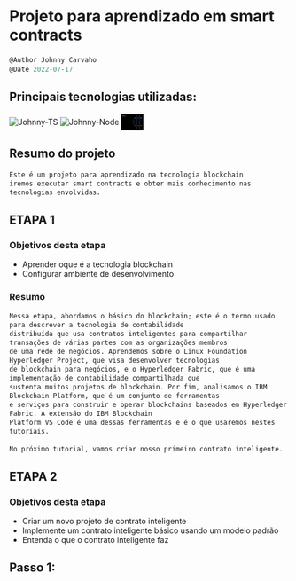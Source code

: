 <h1>Projeto para aprendizado em smart contracts</h1>

```javascript
@Author Johnny Carvaho
@Date 2022-07-17
```

## Principais tecnologias utilizadas: <br/>
<p>
  <img align="center" alt="Johnny-TS" height="30" width="40" src="https://cdn.jsdelivr.net/gh/devicons/devicon/icons/typescript/typescript-original.svg" />
  <img align="center" alt="Johnny-Node" height="30" width="40" src="https://cdn.jsdelivr.net/gh/devicons/devicon/icons/nodejs/nodejs-original.svg" />
  <img align="center" alt="Johnny-MySql" height="30" width="40" src="./Assets/IMG/ibm-blockchain.png" />
</p>

## Resumo do projeto

```
Este é um projeto para aprendizado na tecnologia blockchain
iremos executar smart contracts e obter mais conhecimento nas 
tecnologias envolvidas. 
```


## ETAPA 1

### Objetivos desta etapa
- Aprender oque é a tecnologia blockchain
- Configurar ambiente de desenvolvimento

### Resumo

```
Nessa etapa, abordamos o básico do blockchain; este é o termo usado para descrever a tecnologia de contabilidade 
distribuída que usa contratos inteligentes para compartilhar transações de várias partes com as organizações membros 
de uma rede de negócios. Aprendemos sobre o Linux Foundation Hyperledger Project, que visa desenvolver tecnologias 
de blockchain para negócios, e o Hyperledger Fabric, que é uma implementação de contabilidade compartilhada que 
sustenta muitos projetos de blockchain. Por fim, analisamos o IBM Blockchain Platform, que é um conjunto de ferramentas 
e serviços para construir e operar blockchains baseados em Hyperledger Fabric. A extensão do IBM Blockchain 
Platform VS Code é uma dessas ferramentas e é o que usaremos nestes tutoriais.

No próximo tutorial, vamos criar nosso primeiro contrato inteligente.
```


## ETAPA 2
### Objetivos desta etapa
- Criar um novo projeto de contrato inteligente
- Implemente um contrato inteligente básico usando um modelo padrão
- Entenda o que o contrato inteligente faz


## Passo 1: 





